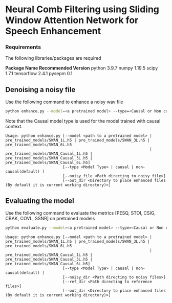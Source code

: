# Neural Comb Filtering using Sliding Window Attention Network for Speech Enhancement

### Requirements
The following libraries/packages are required

**Package Name    Recommended Version**
  python					    3.9.7
  numpy               1.19.5
  scipy               1.7.1
  tensorflow          2.4.1
  pysepm              0.1

## Denoising a noisy file
Use the following command to enhance a noisy wav file
```bash
python enhance.py --model=<a pretrained model> --type=<Causal or Non causal processing> --noisy_file=<Path to the noisy file> --out_dir=<Path to the directory to save enhanced file>
```
Note that the Causal model type is used for the model trained with causal context.
```
Usage: python enhance.py [--model <path to a pretrained model> | pre_trained_models/SWAN_1L.h5 | pre_trained_models/SWAN_3L.h5 | pre_trained_models/SWAN_6L.h5
                                                               | pre_trained_models/SWAN_Causal_1L.h5 |  pre_trained_models/SWAN_Causal_3L.h5 | pre_trained_models/SWAN_Causal_6L.h5]
                         [--type <Model Type> | causal | non-causal(default) ]
                         [--noisy_file <Path directing to noisy file>]
                         [--out_dir <Directory to place enhanced files (By default it is current working directory)>]
```

## Evaluating the model
Use the following command to evaluate the metrics [PESQ, STOI, CSIG, CBAK, COVL, SSNR] on pretrained models
```bash
python evaluate.py --model=<a pretrained model> --type=<Causal or Non causal processing> --noisy_dir=<Path to the noisy files> --ref_dir=<Path to the reference files> --out_dir=<Path to the directory to save enhanced files>
```
```
Usage: python enhance.py [--model <path to a pretrained model> | pre_trained_models/SWAN_1L.h5 | pre_trained_models/SWAN_3L.h5 | pre_trained_models/SWAN_6L.h5
                                                               | pre_trained_models/SWAN_Causal_1L.h5 |  pre_trained_models/SWAN_Causal_3L.h5 | pre_trained_models/SWAN_Causal_6L.h5]
                         [--type <Model Type> | causal | non-causal(default) ]
                         [--noisy_dir <Path directing to noisy files>]
                         [--ref_dir <Path directing to reference files>]
                         [--out_dir <Directory to place enhanced files (By default it is current working directory)>]
```

